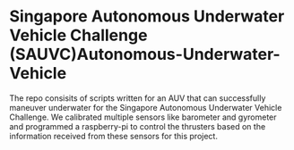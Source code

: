 # Singapore Autonomous Underwater Vehicle Challenge (SAUVC)Autonomous-Underwater-Vehicle

The repo consisits of scripts written for an AUV that can successfully maneuver underwater for the Singapore
Autonomous Underwater Vehicle Challenge. We calibrated multiple sensors like barometer and gyrometer and programmed a raspberry-pi to
control the thrusters based on the information received from these sensors for this project.

